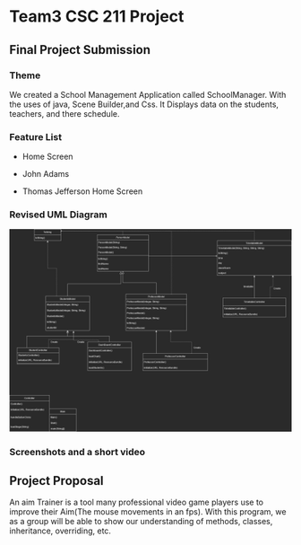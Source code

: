 # Team3 CSC 211 Project
## Final Project Submission
### Theme
We created a School Management Application called SchoolManager. With the uses of java, Scene Builder,and Css.
It Displays data on the students, teachers, and there schedule.
### Feature List
- Home Screen
* John Adams
+ Thomas Jefferson
Home Screen 


### Revised UML Diagram
![The UML diagram](team3java.drawio.png)

### Screenshots and a short video

## Project Proposal
An aim Trainer is a tool many professional video game players use to improve their Aim(The mouse movements in an fps).
With this program, we as a group will be able to show our understanding of methods, classes, inheritance, overriding, etc.
